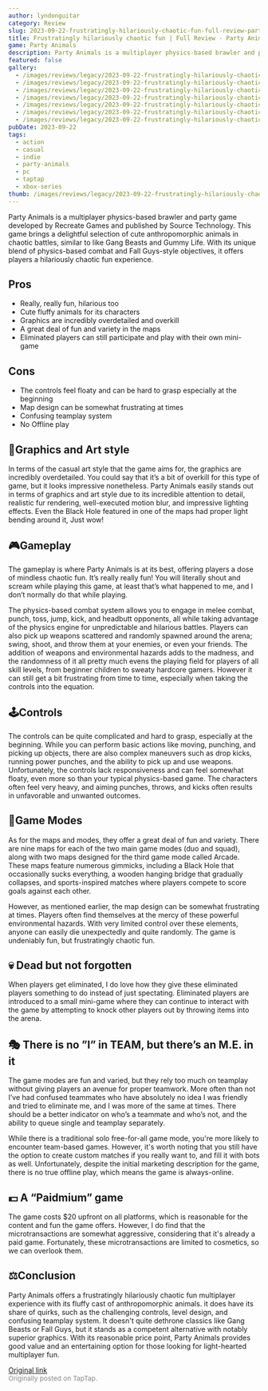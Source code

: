 ```yaml
---
author: lyndonguitar
category: Review
slug: 2023-09-22-frustratingly-hilariously-chaotic-fun-full-review-party-animals
title: Frustratingly hilariously chaotic fun | Full Review - Party Animals
game: Party Animals
description: Party Animals is a multiplayer physics-based brawler and party game developed by Recreate Games and published by Source Technology. This game brings a delightful selection of cute anthropomorphic animals in chaotic battles, similar to like Gang Beasts and Gummy Life. With its unique blend of physics-based combat and Fall Guys-style objectives, it offers players a hilariously chaotic fun experience.
featured: false
gallery:
  - /images/reviews/legacy/2023-09-22-frustratingly-hilariously-chaotic-fun--full-review---party-animals-0.avif
  - /images/reviews/legacy/2023-09-22-frustratingly-hilariously-chaotic-fun--full-review---party-animals-1.avif
  - /images/reviews/legacy/2023-09-22-frustratingly-hilariously-chaotic-fun--full-review---party-animals-2.avif
  - /images/reviews/legacy/2023-09-22-frustratingly-hilariously-chaotic-fun--full-review---party-animals-3.avif
  - /images/reviews/legacy/2023-09-22-frustratingly-hilariously-chaotic-fun--full-review---party-animals-4.avif
  - /images/reviews/legacy/2023-09-22-frustratingly-hilariously-chaotic-fun--full-review---party-animals-5.avif
  - /images/reviews/legacy/2023-09-22-frustratingly-hilariously-chaotic-fun--full-review---party-animals-6.avif
pubDate: 2023-09-22
tags:
  - action
  - casual
  - indie
  - party-animals
  - pc
  - taptap
  - xbox-series
thumb: /images/reviews/legacy/2023-09-22-frustratingly-hilariously-chaotic-fun--full-review---party-animals-0.avif
---
```


Party Animals is a multiplayer physics-based brawler and party game developed by Recreate Games and published by Source Technology. This game brings a delightful selection of cute anthropomorphic animals in chaotic battles, similar to like Gang Beasts and Gummy Life. With its unique blend of physics-based combat and Fall Guys-style objectives, it offers players a hilariously chaotic fun experience.




## Pros
- Really, really fun, hilarious too
- Cute fluffy animals for its characters
- Graphics are incredibly overdetailed and overkill
- A great deal of fun and variety in the maps
- Eliminated players can still participate and play with their own mini-game




## Cons
- The controls feel floaty and can be hard to grasp especially at the beginning
- Map design can be somewhat frustrating at times
- Confusing teamplay system
- No Offline play



## 🎨Graphics and Art style
In terms of the casual art style that the game aims for, the graphics are incredibly overdetailed. You could say that it’s a bit of overkill for this type of game, but it looks impressive nonetheless. Party Animals easily stands out in terms of graphics and art style due to its incredible attention to detail, realistic fur rendering, well-executed motion blur, and impressive lighting effects. Even the Black Hole featured in one of the maps had proper light bending around it, Just wow!


## 🎮Gameplay
The gameplay is where Party Animals is at its best, offering players a dose of mindless chaotic fun. It’s really really fun! You will literally shout and scream while playing this game, at least that’s what happened to me, and I don’t normally do that while playing.

The physics-based combat system allows you to engage in melee combat, punch, toss, jump, kick, and headbutt opponents, all while taking advantage of the physics engine for unpredictable and hilarious battles. Players can also pick up weapons scattered and randomly spawned around the arena; swing, shoot, and throw them at your enemies, or even your friends. The addition of weapons and environmental hazards adds to the madness, and the randomness of it all pretty much evens the playing field for players of all skill levels, from beginner children to sweaty hardcore gamers. However it can still get a bit frustrating from time to time, especially when taking the controls into the equation.


## 🕹Controls
The controls can be quite complicated and hard to grasp, especially at the beginning. While you can perform basic actions like moving, punching, and picking up objects, there are also complex maneuvers such as drop kicks, running power punches, and the ability to pick up and use weapons. Unfortunately, the controls lack responsiveness and can feel somewhat floaty, even more so than your typical physics-based game. The characters often feel very heavy, and aiming punches, throws, and kicks often results in unfavorable and unwanted outcomes.


## 📜Game Modes
As for the maps and modes, they offer a great deal of fun and variety. There are nine maps for each of the two main game modes (duo and squad), along with two maps designed for the third game mode called Arcade. These maps feature numerous gimmicks, including a Black Hole that occasionally sucks everything, a wooden hanging bridge that gradually collapses, and sports-inspired matches where players compete to score goals against each other.

However, as mentioned earlier, the map design can be somewhat frustrating at times. Players often find themselves at the mercy of these powerful environmental hazards. With very limited control over these elements, anyone can easily die unexpectedly and quite randomly. The game is undeniably fun, but frustratingly chaotic fun.


## 💀 Dead but not forgotten
When players get eliminated, I do love how they give these eliminated players something to do instead of just spectating. Eliminated players are introduced to a small mini-game where they can continue to interact with the game by attempting to knock other players out by throwing items into the arena.


## 🎭 There is no ”I” in TEAM, but there’s an M.E. in it
The game modes are fun and varied, but they rely too much on teamplay without giving players an avenue for proper teamwork. More often than not I’ve had confused teammates who have absolutely no idea I was friendly and tried to eliminate me, and I was more of the same at times. There should be a better indicator on who’s a teammate and who’s not, and the ability to queue single and teamplay separately.

While there is a traditional solo free-for-all game mode, you're more likely to encounter team-based games. However, it's worth noting that you still have the option to create custom matches if you really want to, and fill it with bots as well. Unfortunately, despite the initial marketing description for the game, there is no true offline play, which means the game is always-online.


## 💵 A “Paidmium” game
The game costs $20 upfront on all platforms, which is reasonable for the content and fun the game offers. However, I do find that the microtransactions are somewhat aggressive, considering that it's already a paid game. Fortunately, these microtransactions are limited to cosmetics, so we can overlook them.


## ⚖️Conclusion
Party Animals offers a frustratingly hilariously chaotic fun multiplayer experience with its fluffy cast of anthropomorphic animals. it does have its share of quirks, such as the challenging controls, level design, and confusing teamplay system. It doesn't quite dethrone classics like Gang Beasts or Fall Guys, but it stands as a competent alternative with notably superior graphics.  With its reasonable price point, Party Animals provides good value and an entertaining option for those looking for light-hearted multiplayer fun.

[Original link](https://www.taptap.io/post/6332935)<br><span style="font-size: 0.95em; color: #888;">Originally posted on TapTap.</span>